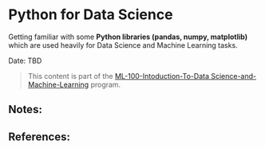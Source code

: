 # Python for Data Science

Getting familiar with some **Python libraries (pandas, numpy, matplotlib)** which are used heavily for Data Science and Machine Learning tasks.

Date: TBD


> This content is part of the [ML-100-Intoduction-To-Data Science-and-Machine-Learning](http://www.z2datalabs.com/data-science) program.

## Notes:

## References:
